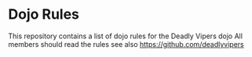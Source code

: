 Dojo Rules
==========

This repository contains a list of dojo rules for the Deadly Vipers dojo
All members should read the rules
see also https://github.com/deadlyvipers

